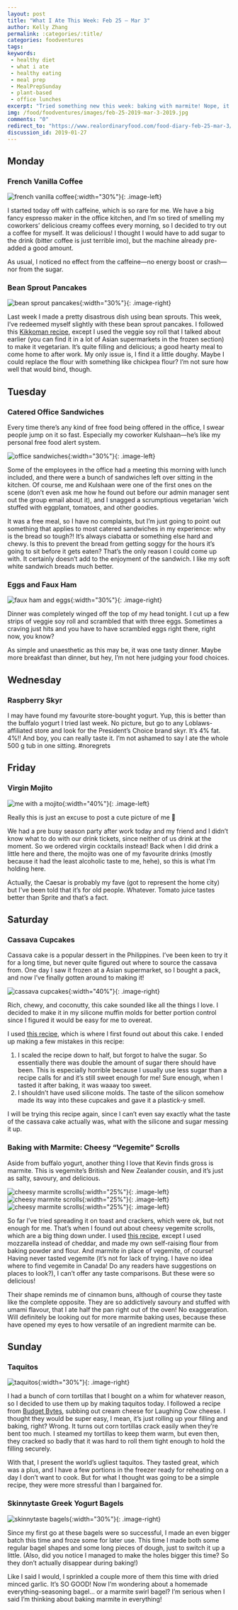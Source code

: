 ```yaml
---
layout: post
title: "What I Ate This Week: Feb 25 – Mar 3"
author: Kelly Zhang
permalink: :categories/:title/
categories: foodventures
tags:
keywords:
 - healthy diet
 - what i ate
 - healthy eating
 - meal prep
 - MealPrepSunday
 - plant-based
 - office lunches
excerpt: "Tried something new this week: baking with marmite! Nope, it's not as weird as it sounds and it tastes awesome. (Vegemite next??) Other things I made this week include cassava cake and taquitos."
img: /food/foodventures/images/feb-25-2019-mar-3-2019.jpg
comments: "0"
redirect_to: "https://www.realordinaryfood.com/food-diary-feb-25-mar-3/"
discussion_id: 2019-01-27
---
```


##  Monday

### French Vanilla Coffee

![french vanilla coffee](/food/foodventures/images/french-vanilla-coffee.jpg){:width="30%"}{: .image-left}

I started today off with caffeine, which is so rare for me. We have a big fancy espresso maker in the office kitchen, and I’m so tired of smelling my coworkers’ delicious creamy coffees every morning, so I decided to try out a coffee for myself. It was delicious! I thought I would have to add sugar to the drink (bitter coffee is just terrible imo), but the machine already pre-added a good amount.

As usual, I noticed no effect from the caffeine—no energy boost or crash—nor from the sugar.

### Bean Sprout Pancakes



![bean sprout pancakes](/food/foodventures/images/bean-sprout-pancakes.jpg){:width="30%"}{: .image-right}

Last week I made a pretty disastrous dish using bean sprouts. This week, I’ve redeemed myself slightly with these bean sprout pancakes. I followed this [Kikkoman recipe](http://www.kikkoman.com/en/cookbook/search/recipe/00000862/index.html), except I used the veggie soy roll that I talked about earlier (you can find it in a lot of Asian supermarkets in the frozen section) to make it vegetarian. It’s quite filling and delicious; a good hearty meal to come home to after work. My only issue is, I find it a little doughy. Maybe I could replace the flour with something like chickpea flour? I’m not sure how well that would bind, though.

##  Tuesday

### Catered Office Sandwiches

Every time there’s any kind of free food being offered in the office, I swear people jump on it so fast. Especially my coworker Kulshaan—he’s like my personal free food alert system.

![office sandwiches](/food/foodventures/images/office-sandwich.jpg){:width="30%"}{: .image-left}

Some of the employees in the office had a meeting this morning with lunch included, and there were a bunch of sandwiches left over sitting in the kitchen. Of course, me and Kulshaan were one of the first ones on the scene (don’t even ask me how he found out before our admin manager sent out the group email about it), and I snagged a scrumptious vegetarian ‘wich stuffed with eggplant, tomatoes, and other goodies.

It was a free meal, so I have no complaints, but I’m just going to point out something that applies to most catered sandwiches in my experience: why is the bread so tough?! It’s always ciabatta or something else hard and chewy. Is this to prevent the bread from getting soggy for the hours it’s going to sit before it gets eaten? That’s the only reason I could come up with. It certainly doesn’t add to the enjoyment of the sandwich. I like my soft white sandwich breads much better.

### Eggs and Faux Ham

![faux ham and eggs](/food/foodventures/images/faux-ham-and-eggs.jpg){:width="30%"}{: .image-right}

Dinner was completely winged off the top of my head tonight. I cut up a few strips of veggie soy roll and scrambled that with three eggs. Sometimes a craving just hits and you have to have scrambled eggs right there, right now, you know?

As simple and unaesthetic as this may be, it was one tasty dinner. Maybe more breakfast than dinner, but hey, I’m not here judging your food choices.

## Wednesday

### Raspberry Skyr

I may have found my favourite store-bought yogurt. Yup, this is better than the buffalo yogurt I tried last week. No picture, but go to any Loblaws-affiliated store and look for the President’s Choice brand skyr. It’s 4% fat. 4%!! And boy, you can really taste it. I’m not ashamed to say I ate the whole 500 g tub in one sitting. #noregrets

## Friday

### Virgin Mojito

![me with a mojito](/food/foodventures/images/me.jpg){:width="40%"}{: .image-left}

Really this is just an excuse to post a cute picture of me 🙂

We had a pre busy season party after work today and my friend and I didn’t know what to do with our drink tickets, since neither of us drink at the moment. So we ordered virgin cocktails instead! Back when I did drink a little here and there, the mojito was one of my favourite drinks (mostly because it had the least alcoholic taste to me, hehe), so this is what I’m holding here.

Actually, the Caesar is probably my fave (got to represent the home city) but I’ve been told that it’s for old people. Whatever. Tomato juice tastes better than Sprite and that’s a fact.

## Saturday

### Cassava Cupcakes

Cassava cake is a popular dessert in the Philippines. I’ve been keen to try it for a long time, but never quite figured out where to source the cassava from. One day I saw it frozen at a Asian supermarket, so I bought a pack, and now I’ve finally gotten around to making it!

![cassava cupcakes](/food/foodventures/images/cassava-cupcakes.jpg){:width="40%"}{: .image-right}

Rich, chewy, and coconutty, this cake sounded like all the things I love. I decided to make it in my silicone muffin molds for better portion control since I figured it would be easy for me to overeat.

I used [this recipe](https://www.filipino-food-recipes.com/cassavarecipefilipino.html), which is where I first found out about this cake. I ended up making a few mistakes in this recipe:

1. I scaled the recipe down to half, but forgot to halve the sugar. So essentially there was double the amount of sugar there should have been. This is especially horrible because I usually use less sugar than a recipe calls for and it’s still sweet enough for me! Sure enough, when I tasted it after baking, it was waaay too sweet.
1. I shouldn’t have used silicone molds. The taste of the silicon somehow made its way into these cupcakes and gave it a plastick-y smell.

I will be trying this recipe again, since I can’t even say exactly what the taste of the cassava cake actually was, what with the silicone and sugar messing it up.

### Baking with Marmite: Cheesy “Vegemite” Scrolls

Aside from buffalo yogurt, another thing I love that Kevin finds gross is marmite. This is vegemite’s British and New Zealander cousin, and it’s just as salty, savoury, and delicious.

![cheesy marmite scrolls](/food/foodventures/images/cheesy-marmite-scroll-1.jpg){:width="25%"}{: .image-left}
![cheesy marmite scrolls](/food/foodventures/images/cheesy-marmite-scroll-2.jpg){:width="25%"}{: .image-left}
![cheesy marmite scrolls](/food/foodventures/images/cheesy-marmite-scroll-3.jpg){:width="25%"}{: .image-left}

So far I’ve tried spreading it on toast and crackers, which were ok, but not enough for me. That’s when I found out about cheesy vegemite scrolls, which are a big thing down under. I used [this recipe](https://www.stayathomemum.com.au/recipes/cheesy-vegemite-scrolls/), except I used mozzarella instead of cheddar, and made my own self-raising flour from baking powder and flour. And marmite in place of vegemite, of course! Having never tasted vegemite (it’s not for lack of trying. I have no idea where to find vegemite in Canada! Do any readers have suggestions on places to look?), I can’t offer any taste comparisons. But these were so delicious!

Their shape reminds me of cinnamon buns, although of course they taste like the complete opposite. They are so addictively savoury and stuffed with umami flavour, that I ate half the pan right out of the oven! No exaggeration. Will definitely be looking out for more marmite baking uses, because these have opened my eyes to how versatile of an ingredient marmite can be.

## Sunday

### Taquitos

![taquitos](/food/foodventures/images/taquitoes.jpg){:width="30%"}{: .image-right}

I had a bunch of corn tortillas that I bought on a whim for whatever reason, so I decided to use them up by making taquitos today. I followed a recipe from [Budget Bytes](https://www.budgetbytes.com/creamy-black-bean-taquitos/#wprm-recipe-container-30420), subbing out cream cheese for Laughing Cow cheese. I thought they would be super easy, I mean, it’s just rolling up your filling and baking, right? Wrong. It turns out corn tortillas crack easily when they’re bent too much. I steamed my tortillas to keep them warm, but even then, they cracked so badly that it was hard to roll them tight enough to hold the filling securely.

With that, I present the world’s ugliest taquitos. They tasted great, which was a plus, and I have a few portions in the freezer ready for reheating on a day I don’t want to cook. But for what I thought was going to be a simple recipe, they were more stressful than I bargained for.

### Skinnytaste Greek Yogurt Bagels

![skinnytaste bagels](/food/foodventures/images/skinnytaste-bagels-second-attempt.jpg){:width="30%"}{: .image-right}

Since my first go at these bagels were so successful, I made an even bigger batch this time and froze some for later use. This time I made both some regular bagel shapes and some long pieces of dough, just to switch it up a little. (Also, did you notice I managed to make the holes bigger this time? So they don’t actually disappear during baking!)

Like I said I would, I sprinkled a couple more of them this time with dried minced garlic. It’s SO GOOD! Now I’m wondering about a homemade everything-seasoning bagel… or a marmite swirl bagel? I’m serious when I said I’m thinking about baking marmite in everything!
